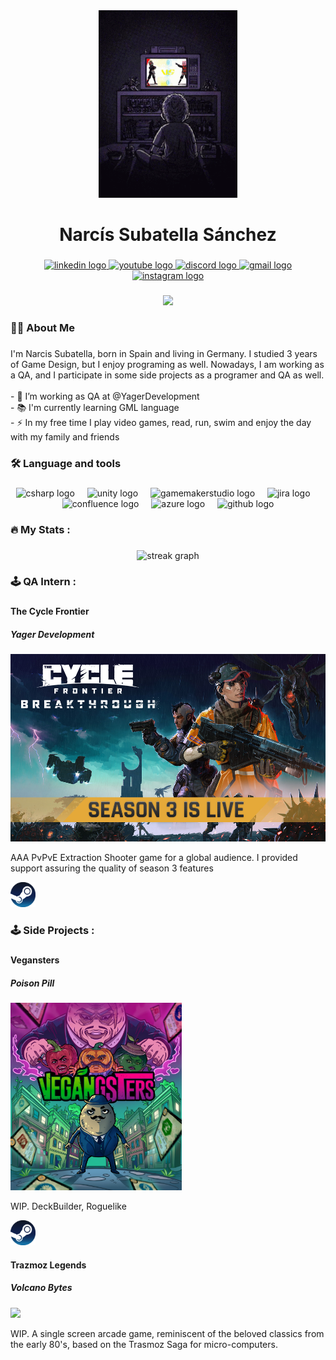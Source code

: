<div align="center">
  <img height="300" src="https://github.com/NarcisSubatella/NarcisSubatella/blob/main/mix-mob-tv-games.gif"  />
</div>

###

<h1 align="center">Narcís Subatella Sánchez</h1>

###

<div align="center">
  <a href="https://www.linkedin.com/in/narcis-subatella/">
    <img src="https://img.shields.io/static/v1?message=LinkedIn&logo=linkedin&label=&color=0077B5&logoColor=white&labelColor=&style=for-the-badge" height="25" alt="linkedin logo" />
  </a>
  <a href="https://www.youtube.com/channel/UCsYajZrutLsK5zfWfgPVEyA">
    <img src="https://img.shields.io/static/v1?message=Youtube&logo=youtube&label=&color=FF0000&logoColor=white&labelColor=&style=for-the-badge" height="25" alt="youtube logo" />
  </a>
  <a href="https://discord.com/users/Sisu#2461">
    <img src="https://img.shields.io/static/v1?message=Discord&logo=discord&label=&color=7289DA&logoColor=white&labelColor=&style=for-the-badge" height="25" alt="discord logo" />
  </a>
 <a href="mailto:nsubatella@gmail.com">
    <img src="https://img.shields.io/static/v1?message=Gmail&logo=gmail&label=&color=D14836&logoColor=white&labelColor=&style=for-the-badge" height="25" alt="gmail logo" />
  </a>
  <a href="https://www.instagram.com/narcis_subatella/">
    <img src="https://img.shields.io/static/v1?message=Instagram&logo=instagram&label=&color=E4405F&logoColor=white&labelColor=&style=for-the-badge" height="25" alt="instagram logo" />
  </a>
</div>

###

<div align="center">
  <img src="https://visitor-badge.laobi.icu/badge?page_id=NarcisSubatella.NarcisSubatella&"  />
</div>

###

<h3 align="left">👩‍💻  About Me</h3>

###

<p align="left">I'm Narcis Subatella, born in Spain and living in Germany. I studied 3 years of Game Design, but I enjoy programing as well. Nowadays, I am working as a QA, and I participate in some side projects as a programer and QA as well.<br><br>- 🔭 I’m working as QA at @YagerDevelopment<br>- 📚 I'm currently learning GML language<br>- ⚡ In my free time I play video games, read, run, swim and enjoy the day with my family and friends</p>

###

<h3 align="left">🛠 Language and tools</h3>

###

<div align="center">
  <img src="https://cdn.jsdelivr.net/gh/devicons/devicon/icons/csharp/csharp-original.svg" height="40" alt="csharp logo"  />
  <img width="12" />
  <img src="https://cdn.simpleicons.org/unity/FFFFFF" height="40" alt="unity logo"  />
  <img width="12" />
  <img src="https://skillicons.dev/icons?i=gamemakerstudio" height="40" alt="gamemakerstudio logo"  />
  <img width="12" />
  <img src="https://cdn.jsdelivr.net/gh/devicons/devicon/icons/jira/jira-original.svg" height="40" alt="jira logo"  />
  <img width="12" />
  <img src="https://cdn.jsdelivr.net/gh/devicons/devicon/icons/confluence/confluence-original.svg" height="40" alt="confluence logo"  />
  <img width="12" />
  <img src="https://cdn.jsdelivr.net/gh/devicons/devicon/icons/azure/azure-original.svg" height="40" alt="azure logo"  />
  <img width="12" />
  <img src="https://skillicons.dev/icons?i=github" height="40" alt="github logo"  />
</div>

###

<h3 align="left">🔥   My Stats :</h3>

###

<div align="center">
  <img src="https://streak-stats.demolab.com?user=NarcisSubatella&locale=en&mode=daily&theme=dark&hide_border=false&border_radius=5&order=3" height="220" alt="streak graph"  />
</div>

###

<h3 align="left">🕹   QA Intern :</h3>

###
<div align="left">
  <h4>The Cycle Frontier</h4>
  <h5>Yager Development</h5>
  <img height="300" src="https://github.com/NarcisSubatella/NarcisSubatella/blob/main/TCF_S3.jpeg" />
  <p>AAA PvPvE Extraction Shooter game for a global audience. I provided support assuring the quality of season 3 features</p>
   <a href="https://store.steampowered.com/app/868270/The_Cycle_Frontier/">
    <img src="https://github.com/NarcisSubatella/NarcisSubatella/blob/main/Steam.png" height="40" alt="steam logo" />
  </a>
</div>

###

<h3 align="left">🕹   Side Projects :</h3>

###
<div align="left">
  <h4>Vegansters</h4>
  <h5>Poison Pill</h5>
  <img height="300" src="https://github.com/NarcisSubatella/NarcisSubatella/blob/main/Veganster.jpeg" />
  <p>WIP. DeckBuilder, Roguelike</p>
   <a href="https://store.steampowered.com/app/2449390/Vegangsters/">
    <img src="https://github.com/NarcisSubatella/NarcisSubatella/blob/main/Steam.png" height="40" alt="steam logo" />
  </a>
</div>

<div align="left">
  <h4>Trazmoz Legends</h4>
  <h5>Volcano Bytes</h5>
  <img height="300" src="https://raw.githubusercontent.com/NarcisSubatella/NarcisSubatella/main/TrasmozLegends.avif" />
  <p>WIP. A single screen arcade game, reminiscent of the beloved classics from the early 80's, based on the Trasmoz Saga for micro-computers.</p>
</div>


###

